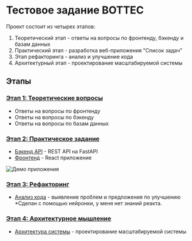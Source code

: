 # Тестовое задание BOTTEC

Проект состоит из четырех этапов:
1. Теоретический этап - ответы на вопросы по фронтенду, бэкенду и базам данных
2. Практический этап - разработка веб-приложения "Список задач"
3. Этап рефакторинга - анализ и улучшение кода
4. Архитектурный этап - проектирование масштабируемой системы

## Этапы

### [Этап 1: Теоретические вопросы](stage1/task.md)
- Ответы на вопросы по фронтенду
- Ответы на вопросы по бэкенду
- Ответы на вопросы по базам данных

### [Этап 2: Практическое задание](stage2/task.md)
- [Бэкенд API](stage2/backend/readme.md) - REST API на FastAPI
- [Фронтенд](stage2/frontend/readme.md) - React приложение

![Демо приложения](stage2/docs/demo.gif) 

### [Этап 3: Рефакторинг](stage3/task.md)
- [Анализ кода](stage3/review.md) - выявление проблем и предложения по улучшению
*Сделан с помощью нейронки, у меня нет знаний реакта.

### [Этап 4: Архитектурное мышление](stage4/task.md)
- [Архитектура системы](stage4/architecture.md) - проектирование масштабируемой системы

